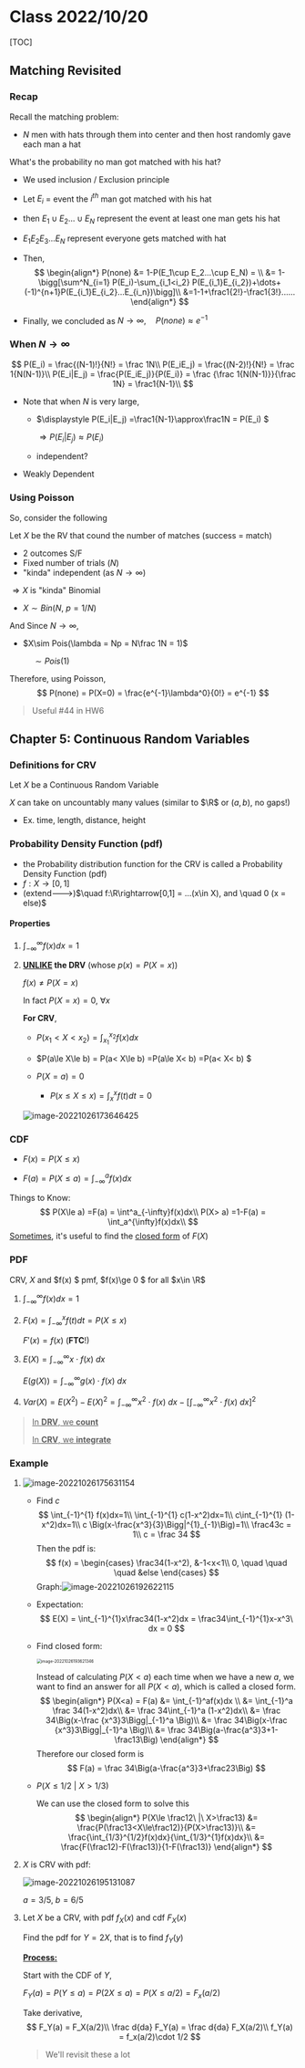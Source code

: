 # Class 2022/10/20

[TOC]

## Matching Revisited

### Recap

Recall the matching problem:

* $N$ men with hats through them into center and then host randomly gave each man a hat

What's the probability no man got matched with his hat?

* We used inclusion / Exclusion principle

* Let $E_i$ = event the $i^{th}$ man got matched with his hat

* then $E_1\cup E_2...\cup E_N$ represent the event at least one man gets his hat

* $E_1E_2E_3...E_N$ represent everyone gets matched with hat

* Then, 
    $$
    \begin{align*}
    P(none) &= 1-P(E_1\cup E_2...\cup E_N) = \\
    &=  1-\bigg[\sum^N_{i=1} P(E_i)-\sum_{i_1<i_2} P(E_{i_1}E_{i_2})+\dots+(-1)^{n+1}P(E_{i_1}E_{i_2}...E_{i_n})\bigg]\\
    &=1-1+\frac1{2!}-\frac1{3!}......
    \end{align*}
    $$
    
* Finally, we concluded as $N\rightarrow \infty,\quad P(none)\approx e^{-1}$



### When $N\rightarrow \infty$

$$
  P(E_i) = \frac{(N-1)!}{N!} = \frac 1N\\
P(E_iE_j) = \frac{(N-2)!}{N!} = \frac 1{N(N-1)}\\
P(E_i|E_j) = \frac{P(E_iE_j)}{P(E_i)} = \frac {\frac 1{N(N-1)}}{\frac 1N} = \frac1{N-1}\\
$$

* Note that when $N$ is very large,

    *  $\displaystyle P(E_i|E_j) =\frac1{N-1}\approx\frac1N = P(E_i) $

        $\Rightarrow P(E_i|E_j)\approx P(E_i)$

    * independent?

* Weakly Dependent



### Using Poisson

So, consider the following

Let $X$ be the RV that cound the number of matches (success = match)

* 2 outcomes S/F
* Fixed number of trials ($N$)
* "kinda" independent (as $N\rightarrow \infty$)

$\displaystyle \Rightarrow X$ is "kinda" Binomial 

* $X\sim Bin(N,\ p=1/N)$

And Since $N\rightarrow \infty$, 

* $X\sim Pois(\lambda = Np = N\frac 1N = 1)$

    $\quad \sim Pois (1)$

Therefore, using Poisson, 
$$
P(none) = P(X=0) = \frac{e^{-1}\lambda^0}{0!} = e^{-1}
$$

> Useful #44 in HW6

## Chapter 5: Continuous Random Variables

### Definitions for CRV 

Let $X$ be a Continuous Random Variable

$X$ can take on uncountably many values (similar to $\R$ or $(a,b)$, no gaps!)

* Ex. time, length, distance, height

### Probability Density Function (pdf)

* the Probability distribution function for the CRV is called a Probability Density Function (pdf)
* $f:X\rightarrow [0,1]$
* (extend--->)$\quad f:\R\rightarrow[0,1] = ...(x\in X), and \quad 0 (x = else)$

#### Properties

1. $\displaystyle \int^\infty_{-\infty} f(x)dx =1$

2. **<u>UNLIKE</u> the DRV** (whose $p(x) = P(X=x)$)

    $f(x)\ne P(X=x)$

    In fact $P(X=x) = 0, \ \forall x$

    

    **For CRV**,

    * $\displaystyle P(x_1<X<x_2) = \int^{x_2}_{x_1}f(x)dx$

    * $P(a\le X\le b) = P(a< X\le b) =P(a\le X< b) =P(a< X< b) $
    * $P(X=a) = 0$
        * $P(x\le X\le x) = \int^{x}_{x}f(t)dt = 0$

    ![image-20221026173646425](./images/20221020/image-20221026173646425.png)

### CDF

* $F(x) = P(X\le x)$

* $\displaystyle F(a) = P(X\le a) = \int^a_{-\infty}f(x)dx$

Things to Know:
$$
P(X\le a) =F(a) = \int^a_{-\infty}f(x)dx\\
 P(X> a) =1-F(a) = \int_a^{\infty}f(x)dx\\
$$
<u>Sometimes</u>, it's useful to find the <u>closed form</u> of $F(X)$

### PDF

CRV, $X$ and $f(x) $ pmf, $f(x)\ge 0 $ for all $x\in \R$

1. $\displaystyle \int^\infty_{-\infty} f(x)dx =1$

2. $\displaystyle F(x) = \int_{-\infty}^{x}f(t)dt =  P(X\le x)$

    $F'(x) = f(x)$ (**FTC**!)

3. $\displaystyle  E(X) = \int^{\infty}_{-\infty} x\cdot f(x)\ dx$

    $\displaystyle  E(g(X)) = \int^{\infty}_{-\infty} g(x)\cdot f(x)\ dx$

4. $\displaystyle  Var(X) = E(X^2)-E(X)^2 = \int^{\infty}_{-\infty} x^2\cdot f(x)\ dx - \bigg[\int^{\infty}_{-\infty} x^2\cdot f(x)\ dx\bigg]^2$

><u>In **DRV**, we **count**</u>
>
><u>In **CRV**, we **integrate**</u>

### Example

1. ![image-20221026175631154](./images/20221020/image-20221026175631154.png)

    * Find $c$
        $$
        \int_{-1}^{1} f(x)dx=1\\
        \int_{-1}^{1} c(1-x^2)dx=1\\
        c\int_{-1}^{1} (1-x^2)dx=1\\
        c \Big(x-\frac{x^3}{3}\Bigg|^{1}_{-1}\Big)=1\\
        \frac43c = 1\\
        c = \frac 34
        $$
        Then the pdf is:
        $$
        f(x) = \begin{cases}
         \frac34(1-x^2), &-1<x<1\\
        0, \quad \quad \quad &else
        \end{cases}
        $$
        Graph:![image-20221026192622115](./images/20221020/34graph.png)

    * Expectation:
        $$
        E(X) = \int_{-1}^{1}x\frac34(1-x^2)dx = \frac34\int_{-1}^{1}x-x^3\ dx = 0
        $$

    * Find closed form:

        <img src="./images/20221020/image-20221026193621346.png" alt="image-20221026193621346" style="zoom:50%;" />

        Instead of calculating $P(X<a)$ each time when we have a new $a$, we want to find an answer for all $P(X<a)$, which is called a closed form.
        $$
        \begin{align*}
        P(X<a) = F(a) &= \int_{-1}^af(x)dx \\
        &= \int_{-1}^a \frac 34(1-x^2)dx\\
        &= \frac 34\int_{-1}^a (1-x^2)dx\\
        &= \frac 34\Big(x-\frac {x^3}3\Bigg|_{-1}^a \Big)\\
        &= \frac 34\Big(x-\frac {x^3}3\Bigg|_{-1}^a \Big)\\
        &= \frac 34\Big(a-\frac{a^3}3+1-\frac13\Big)
        \end{align*}
        $$
        Therefore our closed form is 
        $$
        F(a) = \frac 34\Big(a-\frac{a^3}3+\frac23\Big)
        $$

    * $P(X\le 1/2\ |\ X>1/3)$

        We can use the closed form to solve this
        $$
        \begin{align*}
        P(X\le \frac12\ |\ X>\frac13) &= \frac{P(\frac13<X\le\frac12)}{P(X>\frac13)}\\
        &= \frac{\int_{1/3}^{1/2}f(x)dx}{\int_{1/3}^{1}f(x)dx}\\
        &= \frac{F(\frac12)-F(\frac13)}{1-F(\frac13)}
        \end{align*}
        $$

2. $X$ is CRV with pdf:

    ![image-20221026195131087](./image-20221026195131087.png)

    $a = 3/5,\  b = 6/5$

3. Let $X$ be a CRV, with pdf $f_X(x)$ and cdf $F_X(x)$

    Find the pdf for $Y = 2X$, that is to find $f_Y(y)$

    <u>**Process:**</u>

    Start with the CDF of $Y$,

    $F_Y(a) = P(Y\le a) = P(2X\le a) = P(X\le a/2) = F_x(a/2)$

    Take derivative,
    $$
    F_Y(a) = F_X(a/2)\\
    \frac d{da} F_Y(a) = \frac d{da} F_X(a/2)\\
    f_Y(a) = f_x(a/2)\cdot 1/2
    $$

    > We'll revisit these a lot

    

    
